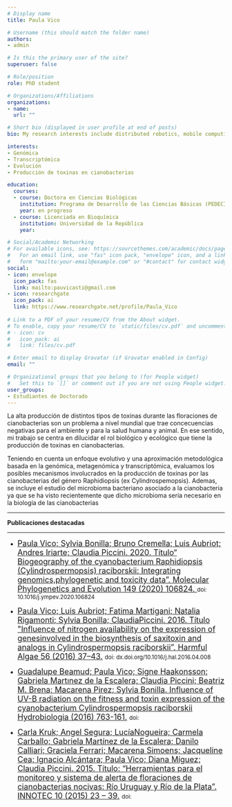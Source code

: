 ```yaml
---
# Display name
title: Paula Vico

# Username (this should match the folder name)
authors:
- admin

# Is this the primary user of the site?
superuser: false

# Role/position
role: PhD student

# Organizations/Affiliations
organizations:
- name: 
  url: ""

# Short bio (displayed in user profile at end of posts)
bio: My research interests include distributed robotics, mobile computing and programmable matter.

interests:
- Genómica
- Transcriptómica
- Evolución
- Producción de toxinas en cianobacterias

education:
  courses:
  - course: Doctora en Ciencias Biológicas
    institution: Programa de Desarrollo de las Ciencias Básicas (PEDECIBA)
    year: en progreso
  - course: Licenciada en Bioquímica
    institution: Universidad de la República
    year: 

# Social/Academic Networking
# For available icons, see: https://sourcethemes.com/academic/docs/page-builder/#icons
#   For an email link, use "fas" icon pack, "envelope" icon, and a link in the
#   form "mailto:your-email@example.com" or "#contact" for contact widget.
social:
- icon: envelope
  icon_pack: fas
  link: mailto:pauvicasti@gmail.com
- icon: researchgate  
  icon_pack: ai
  link: https://www.researchgate.net/profile/Paula_Vico
  
# Link to a PDF of your resume/CV from the About widget.
# To enable, copy your resume/CV to `static/files/cv.pdf` and uncomment the lines below.
# - icon: cv
#   icon_pack: ai
#   link: files/cv.pdf

# Enter email to display Gravatar (if Gravatar enabled in Config)
email: ""

# Organizational groups that you belong to (for People widget)
#   Set this to `[]` or comment out if you are not using People widget.
user_groups:
- Estudiantes de Doctorado
---
```


La alta producción de distintos tipos de toxinas durante las floraciones de
cianobacterias son un problema a nivel mundial que trae concecuencias negativas
para el ambiente y para la salud humana y animal. En ese sentido, mi trabajo se
centra en dilucidar el rol biológico y ecológico que tiene la producción de toxinas en cianobacterias. 

Teniendo en cuenta un enfoque evolutivo y una aproximación metodológica basada en la genómica, metagenómica y transcriptómica, evaluamos los posibles mecanismos involucrados en la producción de toxinas por las cianobacterias del género Raphidiopsis (ex Cylindrospemopsis). Ademas, se incluye el estudio del microbioma bacteriano asociado a la cianobacteria ya que se ha visto recientemente que dicho microbioma sería necesario en la biología de las cianobacterias 
___

**Publicaciones destacadas**
___

- <font size="4"> [Paula Vico; Sylvia Bonilla; Bruno Cremella; Luis Aubriot; Andres Iriarte; Claudia Piccini. 2020. Título“ Biogeography of the cyanobacterium Raphidiopsis (Cylindrospermopsis) raciborskii: Integrating genomics,phylogenetic and toxicity data”. Molecular Phylogenetics and Evolution 149 (2020) 106824. ]() </font> <font size="2"> doi: 10.1016/j.ympev.2020.106824 </font> 

- <font size="4"> [Paula Vico; Luis Aubriot; Fatima Martigani; Natalia Rigamonti; Sylvia Bonilla; ClaudiaPiccini. 2016. Título "Influence of nitrogen availability on the expression of genesinvolved in the biosynthesis of saxitoxin and analogs in Cylindrospermopsis raciborskii”. Harmful Algae 56 (2016) 37–43.]() </font> <font size="2"> doi: dx.doi.org/10.1016/j.hal.2016.04.008</font> 

- <font size="4"> [Guadalupe Beamud; Paula Vico; Signe Haakonsson; Gabriela Martınez de la Escalera; Claudia Piccini; Beatriz M. Brena; Macarena Pirez; Sylvia Bonilla. Influence of UV-B radiation on the fitness and toxin expression of the cyanobacterium Cylindrospermopsis raciborskii Hydrobiologia (2016) 763-161.]() </font> <font size="2"> doi: </font> 

- <font size="4"> [Carla Kruk; Angel Segura; LucíaNogueira; Carmela Carballo; Gabriela Martínez de la Escalera; Danilo Calliari; Graciela Ferrari; Macarena Simoens; Jacqueline Cea; Ignacio Alcántara; Paula Vico; Diana Míguez; Claudia Piccini. 2015. Título: “Herramientas para el monitoreo y sistema de alerta de floraciones de cianobacterias nocivas: Río Uruguay y Río de la Plata”. INNOTEC 10 (2015) 23 – 39.]() </font> <font size="2"> doi: </font> 


